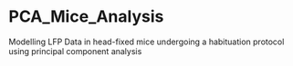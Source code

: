 # PCA_Mice_Analysis
Modelling LFP Data in head-fixed mice undergoing a habituation protocol using principal component analysis
